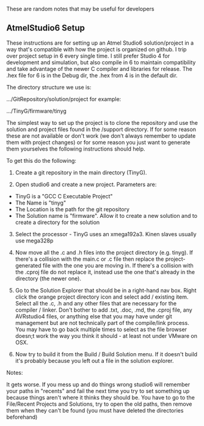 These are random notes that may be useful for developers
## AtmelStudio6 Setup
These instructions are for setting up an Atmel Studio6 solution/project in a way that's compatible with how the project is organized on github. I trip over project setup in 6 every single time. I still prefer Studio 4 for development and simulation, but also compile in 6 to maintain compatibility and take advantage of the newer C compiler and libraries for release. The .hex file for 6 is in the Debug dir, the .hex from 4 is in the default dir.

The directory structure we use is:

.../GitRepository/solution/project  for example:

.../TinyG/firmware/tinyg


The simplest way to set up the project is to clone the repository and use the solution and project files found in the /support directory. If for some reason these are not available or don't work (we don't always remember to update them with project changes) or for some reason you just want to generate them yourselves the following instructions should help. 


To get this do the following:

1. Create a git repository in the main directory (TinyG).

2. Open studio6 and create a new project. Parameters are:
 - TinyG is a "GCC C Executable Project" 
 - The Name is "tinyg"
 - The Location is the path for the git repository
 - The Solution name is "firmware". Allow it to create a new solution and to create a directory for the solution

3. Select the processor - TinyG uses an xmega192a3. Kinen slaves usually use mega328p

4. Now move all the .c and .h files into the project directory (e.g. tinyg). If there's a collision with the main.c or <project>.c file then replace the project-generated file with the one you are moving in. If there's a collision with the .cproj file do not replace it, instead use the one that's already in the directory (the newer one).

5. Go to the Solution Explorer that should be in a right-hand nav box. Right click the orange project directory icon and select add / existing item. Select all the .c, .h and any other files that are necessary for the compiler / linker. Don't bother to add .txt, .doc, .md, the .cproj file, any AVRstudio4 files, or anything else that you may have under git management but are not technically part of the compile/link process. You may have to go back multiple times to select as the file browser doesn;t work the way you think it should - at least not under VMware on OSX. 

6. Now try to build it from the Build / Build Solution menu. If it doesn't build it's probably because you left out a file in the solution explorer.

Notes:

It gets worse. If you mess up and do things wrong studio6 will remember your paths in "recents" and fail the next time you try to set something up because things aren't where it thinks they should be. You have to go to the File/Recent Projects and Solutions, try to open the old paths, then remove them when they can't be found (you must have deleted the directories beforehand)